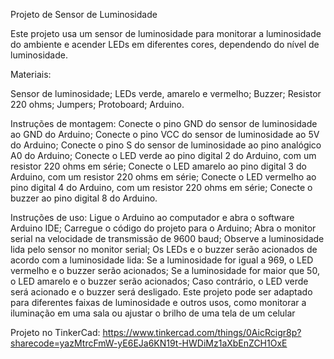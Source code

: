 Projeto de Sensor de Luminosidade

Este projeto usa um sensor de luminosidade para monitorar a luminosidade do ambiente e acender LEDs em diferentes cores, dependendo do nível de luminosidade.

Materiais:

Sensor de luminosidade;
LEDs verde, amarelo e vermelho;
Buzzer;
Resistor 220 ohms;
Jumpers;
Protoboard;
Arduino.


Instruções de montagem:
Conecte o pino GND do sensor de luminosidade ao GND do Arduino;
Conecte o pino VCC do sensor de luminosidade ao 5V do Arduino;
Conecte o pino S do sensor de luminosidade ao pino analógico A0 do Arduino;
Conecte o LED verde ao pino digital 2 do Arduino, com um resistor 220 ohms em série;
Conecte o LED amarelo ao pino digital 3 do Arduino, com um resistor 220 ohms em série;
Conecte o LED vermelho ao pino digital 4 do Arduino, com um resistor 220 ohms em série;
Conecte o buzzer ao pino digital 8 do Arduino.

Instruções de uso:
Ligue o Arduino ao computador e abra o software Arduino IDE;
Carregue o código do projeto para o Arduino;
Abra o monitor serial na velocidade de transmissão de 9600 baud;
Observe a luminosidade lida pelo sensor no monitor serial;
Os LEDs e o buzzer serão acionados de acordo com a luminosidade lida:
Se a luminosidade for igual a 969, o LED vermelho e o buzzer serão acionados;
Se a luminosidade for maior que 50, o LED amarelo e o buzzer serão acionados;
Caso contrário, o LED verde será acionado e o buzzer será desligado.
Este projeto pode ser adaptado para diferentes faixas de luminosidade e outros usos, como monitorar a iluminação em uma sala ou ajustar o brilho de uma tela de um celular

Projeto no TinkerCad: https://www.tinkercad.com/things/0AicRcigr8p?sharecode=yazMtrcFmW-yE6EJa6KN19t-HWDiMz1aXbEnZCH1OxE

